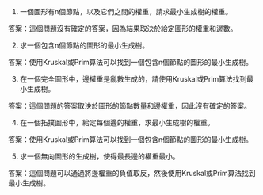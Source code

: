 

1. 一個圖形有n個節點，以及它們之間的權重，請求最小生成樹的權重。

答案：這個問題沒有確定的答案，因為結果取決於給定圖形的權重和邊數。

2. 求一個包含n個節點的圖形的最小生成樹。

答案：使用Kruskal或Prim算法可以找到一個包含n個節點的圖形的最小生成樹。

3. 在一個完全圖形中，邊權重是亂數生成的，請使用Kruskal或Prim算法找到最小生成樹。

答案：這個問題的答案取決於圖形的節點數量和邊權重，因此沒有確定的答案。

4. 在一個拓撲圖形中，給定每個邊的權重，求最小生成樹的權重。

答案：使用Kruskal或Prim算法可以找到一個包含n個節點的圖形的最小生成樹。

5. 求一個無向圖形的生成樹，使得最長邊的權重最小。

答案：這個問題可以通過將邊權重的負值取反，然後使用Kruskal或Prim算法找到最小生成樹。